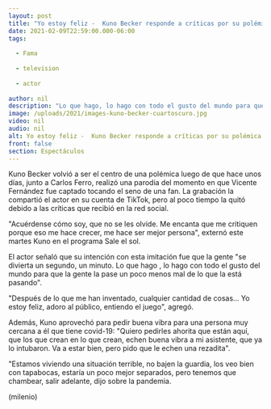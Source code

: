 ```yaml
---
layout: post
title: "Yo estoy feliz -  Kuno Becker responde a críticas por su polémica imitación de Vicente Fernández"
date: 2021-02-09T22:59:00.000-06:00
tags:
  
  - Fama
  
  - television
  
  - actor
  
author: nil
description: "Lo que hago, lo hago con todo el gusto del mundo para que la gente la pase un poco menos mal de lo que la está pasando, aclaró el actor."
image: /uploads/2021/images-kuno-becker-cuartoscuro.jpg
video: nil
audio: nil
alt: Yo estoy feliz -  Kuno Becker responde a críticas por su polémica imitación de Vicente Fernández
front: false
section: Espectáculos
---
```


Kuno Becker volvió a ser el centro de una polémica luego de que hace unos días, junto a Carlos Ferro, realizó una parodia del momento en que Vicente Fernández fue captado tocando el seno de una fan. La grabación la compartió el actor en su cuenta de TikTok, pero al poco tiempo la quitó debido a las críticas que recibió en la red social. 

"Acuérdense cómo soy, que no se les olvide. Me encanta que me critiquen porque eso me hace crecer, me hace ser mejor persona", externó este martes Kuno en el programa Sale el sol.  

El actor señaló que su intención con esta imitación fue que la gente "se divierta un segundo, un minuto. Lo que hago , lo hago con todo el gusto del mundo para que la gente la pase un poco menos mal de lo que la está pasando". 

"Después de lo que me han inventado, cualquier cantidad de cosas... Yo estoy feliz, adoro al público, entiendo el juego", agregó.

Además, Kuno aprovechó para pedir buena vibra para una persona muy cercana a él que tiene covid-19: "Quiero pedirles ahorita que están aquí, que los que crean en lo que crean, echen buena vibra a mi asistente, que ya lo intubaron. Va a estar bien, pero pido que le echen una rezadita". 

"Estamos viviendo una situación terrible, no bajen la guardia, los veo bien con tapabocas, estaría un poco mejor separados, pero tenemos que chambear, salir adelante, dijo sobre la pandemia. 

(milenio)